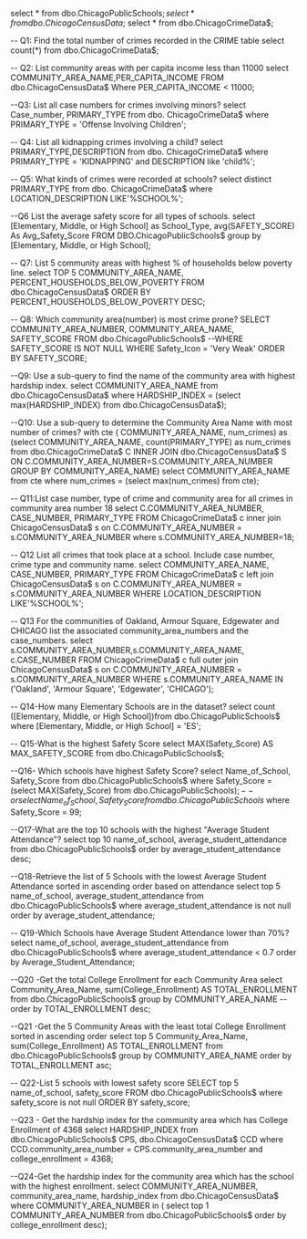 
select * from dbo.ChicagoPublicSchools$;
select * from dbo.ChicagoCensusData$;
select * from dbo.ChicagoCrimeData$;

-- Q1: Find the total number of crimes recorded in the CRIME table
select count(*) from dbo.ChicagoCrimeData$;

-- Q2: List community areas with per capita income less than 11000
select COMMUNITY_AREA_NAME,PER_CAPITA_INCOME FROM dbo.ChicagoCensusData$ 
Where PER_CAPITA_INCOME < 11000;

--Q3: List all case numbers for crimes involving minors?
select Case_number, PRIMARY_TYPE from dbo. ChicagoCrimeData$
where PRIMARY_TYPE = 'Offense Involving Children';

-- Q4: List all kidnapping crimes involving a child?
select PRIMARY_TYPE,DESCRIPTION from dbo. ChicagoCrimeData$
where PRIMARY_TYPE = 'KIDNAPPING' and DESCRIPTION like 'child%';

-- Q5: What kinds of crimes were recorded at schools?
select distinct PRIMARY_TYPE from dbo. ChicagoCrimeData$
where LOCATION_DESCRIPTION LIKE'%SCHOOL%';

--Q6 List the average safety score for all types of schools.
select [Elementary, Middle, or High School] as School_Type, 
avg(SAFETY_SCORE) As Avg_Safety_Score
FROM DBO.ChicagoPublicSchools$
group by [Elementary, Middle, or High School];

-- Q7: List 5 community areas with highest % of households below poverty line.
select TOP 5 COMMUNITY_AREA_NAME,
PERCENT_HOUSEHOLDS_BELOW_POVERTY
FROM dbo.ChicagoCensusData$
ORDER BY PERCENT_HOUSEHOLDS_BELOW_POVERTY DESC; 

-- Q8:  Which community area(number) is most crime prone?
SELECT COMMUNITY_AREA_NUMBER, COMMUNITY_AREA_NAME, SAFETY_SCORE
FROM dbo.ChicagoPublicSchools$
--WHERE SAFETY_SCORE IS NOT NULL
WHERE Safety_Icon = 'Very Weak'
ORDER BY SAFETY_SCORE;

--Q9: Use a sub-query to find the name of the community area with highest hardship index.
select COMMUNITY_AREA_NAME from dbo.ChicagoCensusData$ 
where HARDSHIP_INDEX = (select max(HARDSHIP_INDEX) from dbo.ChicagoCensusData$);

--Q10: Use a sub-query to determine the Community Area Name with most number of crimes?
with cte ( COMMUNITY_AREA_NAME, num_crimes) as 
(select COMMUNITY_AREA_NAME,
count(PRIMARY_TYPE) as num_crimes from dbo.ChicagoCrimeData$ C
INNER JOIN dbo.ChicagoCensusData$ S
ON C.COMMUNITY_AREA_NUMBER=S.COMMUNITY_AREA_NUMBER
GROUP BY COMMUNITY_AREA_NAME)
select COMMUNITY_AREA_NAME  from cte
where num_crimes = (select max(num_crimes) from cte);


-- Q11:List case number, type of crime and community area for all crimes in community area number 18
select C.COMMUNITY_AREA_NUMBER, CASE_NUMBER,  PRIMARY_TYPE  FROM ChicagoCrimeData$ c
inner join ChicagoCensusData$ s
on C.COMMUNITY_AREA_NUMBER = s.COMMUNITY_AREA_NUMBER
where s.COMMUNITY_AREA_NUMBER=18; 

-- Q12 List all crimes that took place at a school. Include case number, crime type and community name.
select COMMUNITY_AREA_NAME, CASE_NUMBER,  PRIMARY_TYPE  FROM ChicagoCrimeData$ c
left join ChicagoCensusData$ s
on C.COMMUNITY_AREA_NUMBER = s.COMMUNITY_AREA_NUMBER
WHERE LOCATION_DESCRIPTION LIKE'%SCHOOL%'; 

-- Q13 For the communities of Oakland, Armour Square, Edgewater and CHICAGO list the associated community_area_numbers and the case_numbers.
select s.COMMUNITY_AREA_NUMBER,s.COMMUNITY_AREA_NAME, c.CASE_NUMBER FROM ChicagoCrimeData$ c
full outer join ChicagoCensusData$ s
on C.COMMUNITY_AREA_NUMBER = s.COMMUNITY_AREA_NUMBER
WHERE s.COMMUNITY_AREA_NAME IN ('Oakland', 'Armour Square', 'Edgewater', 'CHICAGO');

-- Q14-How many Elementary Schools are in the dataset?
select count ([Elementary, Middle, or High School])from dbo.ChicagoPublicSchools$
where [Elementary, Middle, or High School] = 'ES';

-- Q15-What is the highest Safety Score
select MAX(Safety_Score) AS MAX_SAFETY_SCORE from dbo.ChicagoPublicSchools$;

--Q16- Which schools have highest Safety Score?
select Name_of_School, Safety_Score from dbo.ChicagoPublicSchools$
where Safety_Score = (select MAX(Safety_Score) from dbo.ChicagoPublicSchools$);
-- or
select Name_of_School, Safety_Score from dbo.ChicagoPublicSchools$ where Safety_Score = 99;

--Q17-What are the top 10 schools with the highest "Average Student Attendance"?
select top 10 name_of_school, average_student_attendance
from dbo.ChicagoPublicSchools$
order by average_student_attendance desc;

--Q18-Retrieve the list of 5 Schools with the lowest Average Student Attendance sorted in ascending order based on attendance
select top 5 name_of_school, average_student_attendance
from dbo.ChicagoPublicSchools$
where average_student_attendance is not null
order by average_student_attendance; 

-- Q19-Which Schools have Average Student Attendance lower than 70%?
select name_of_school, average_student_attendance
from dbo.ChicagoPublicSchools$
where average_student_attendance < 0.7
order by Average_Student_Attendance;

--Q20 -Get the total College Enrollment for each Community Area
select Community_Area_Name, sum(College_Enrollment) AS TOTAL_ENROLLMENT 
from dbo.ChicagoPublicSchools$
group by COMMUNITY_AREA_NAME
--order by TOTAL_ENROLLMENT desc;

--Q21 -Get the 5 Community Areas with the least total College Enrollment sorted in ascending order
select top 5 Community_Area_Name, sum(College_Enrollment) AS TOTAL_ENROLLMENT 
from dbo.ChicagoPublicSchools$
group by COMMUNITY_AREA_NAME
order by TOTAL_ENROLLMENT asc;

-- Q22-List 5 schools with lowest safety score
SELECT top 5 name_of_school, safety_score
FROM dbo.ChicagoPublicSchools$
where safety_score is not null
ORDER BY safety_score;

--Q23 - Get the hardship index for the community area which has College Enrollment of 4368
select HARDSHIP_INDEX
from dbo.ChicagoPublicSchools$ CPS,  dbo.ChicagoCensusData$ CCD
where CCD.community_area_number = CPS.community_area_number 
and college_enrollment = 4368;

--Q24-Get the hardship index for the community area which has the school with the highest enrollment.
select COMMUNITY_AREA_NUMBER, community_area_name, hardship_index from dbo.ChicagoCensusData$ 
   where COMMUNITY_AREA_NUMBER in 
   ( select top 1 COMMUNITY_AREA_NUMBER
   from dbo.ChicagoPublicSchools$ 
   order by college_enrollment desc);
